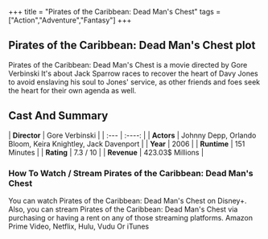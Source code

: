+++
title = "Pirates of the Caribbean: Dead Man's Chest"
tags = ["Action","Adventure","Fantasy"]
+++
## Pirates of the Caribbean: Dead Man's Chest plot
Pirates of the Caribbean: Dead Man's Chest is a movie directed by Gore Verbinski It's about Jack Sparrow races to recover the heart of Davy Jones to avoid enslaving his soul to Jones' service, as other friends and foes seek the heart for their own agenda as well.
## Cast And Summary
| **Director**      | Gore Verbinski |
    | :---        |    :----:   |
    |  **Actors** | Johnny Depp, Orlando Bloom, Keira Knightley, Jack Davenport |
    | **Year**   | 2006    |
    |  **Runtime** | 151 Minutes |
    |  **Rating** | 7.3 / 10 | 
    |  **Revenue** | 423.03$ Millions |
### How To Watch / Stream Pirates of the Caribbean: Dead Man's Chest
You can watch Pirates of the Caribbean: Dead Man's Chest on Disney+.
Also, you can stream Pirates of the Caribbean: Dead Man's Chest via purchasing or having a rent on any of those streaming platforms.
Amazon Prime Video, Netflix, Hulu, Vudu Or iTunes